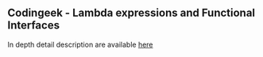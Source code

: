 ## Codingeek - Lambda expressions and Functional Interfaces
In depth detail description are available [here](https://www.codingeek.com/java/java8/java-8-introduction-to-lambda-expressions-and-functional-interfaces)
